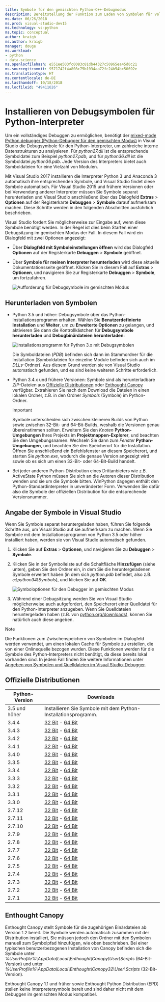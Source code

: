 ```yaml
---
title: Symbole für den gemischten Python-C++-Debugmodus
description: Bereitstellung der Funktion zum Laden von Symbolen für vollständiges Debuggen von C++ und Python im gemischten Modus in Visual Studio.
ms.date: 06/26/2018
ms.prod: visual-studio-dev15
ms.technology: vs-python
ms.topic: conceptual
author: kraigb
ms.author: kraigb
manager: douge
ms.workload:
- python
- data-science
ms.openlocfilehash: e551ee503fc0083c81db44327c50965ea45d0c21
ms.sourcegitcommit: 9571742f4a808c75b1034aa72fc24b54bc50692e
ms.translationtype: HT
ms.contentlocale: de-DE
ms.lasthandoff: 10/18/2018
ms.locfileid: "49411026"
---
```

# <a name="install-debugging-symbols-for-python-interpreters"></a>Installieren von Debugsymbolen für Python-Interpreter

Um ein vollständiges Debuggen zu ermöglichen, benötigt der [mixed-mode Python debugger (Python-Debugger für den gemischten Modus)](debugging-mixed-mode-c-cpp-python-in-visual-studio.md) in Visual Studio die Debugsymbole für den Python-Interpreter, um zahlreiche interne Datenstrukturen zu analysieren. Für *python27.dll* ist die entsprechende Symboldatei zum Beispiel *python27.pdb*, und für *python36.dll* ist die Symboldatei *python36.pdb*. Jede Version des Interpreters bietet auch Symboldateien für eine Vielzahl von Modulen.

Mit Visual Studio 2017 installieren die Interpreter Python 3 und Anaconda 3 automatisch ihre entsprechenden Symbole, und Visual Studio findet diese Symbole automatisch. Für Visual Studio 2015 und frühere Versionen oder bei Verwendung anderer Interpreter müssen Sie Symbole separat herunterladen und Visual Studio anschließend über das Dialogfeld **Extras** > **Optionen** auf der Registerkarte **Debuggen** > **Symbole** darauf aufmerksam machen. Diese Schritte werden in den folgenden Abschnitten ausführlich beschrieben.

Visual Studio fordert Sie möglicherweise zur Eingabe auf, wenn diese Symbole benötigt werden. In der Regel ist dies beim Starten einer Debugsitzung im gemischten Modus der Fall. In diesem Fall wird ein Dialogfeld mit zwei Optionen angezeigt:

- Über **Dialogfeld mit Symboleinstellungen öffnen** wird das Dialogfeld **Optionen** auf der Registerkarte **Debuggen** > **Symbole** geöffnet.
- Über **Symbole für meinen Interpreter herunterladen** wird diese aktuelle Dokumentationsseite geöffnet. Klicken Sie in diesem Fall auf **Extras** > **Optionen**, und navigieren Sie zur Registerkarte **Debuggen** > **Symbole**, um fortzufahren.

    ![Aufforderung für Debugsymbole im gemischten Modus](media/mixed-mode-debugging-symbols-required.png)

## <a name="download-symbols"></a>Herunterladen von Symbolen

- Python 3.5 und höher: Debugsymbole über das Python-Installationsprogramm erhalten. Wählen Sie **Benutzerdefinierte Installation** und **Weiter**, um zu **Erweiterte Optionen** zu gelangen, und aktivieren Sie dann die Kontrollkästchen für **Debugsymbole herunterladen** und **Debugbinärdateien herunterladen**:

    ![Installationsprogramm für Python 3.x mit Debugsymbolen](media/mixed-mode-debugging-symbols-installer35.png)

    Die Symboldateien (*PDB*) befinden sich dann im Stammordner für die Installation (Symboldateien für einzelne Module befinden sich auch im *DLLs*-Ordner). Aus diesem Grund werden sie von Visual Studio automatisch gefunden, und es sind keine weiteren Schritte erforderlich.

- Python 3.4.x und frühere Versionen: Symbole sind als herunterladbare *ZIP*-Dateien aus [Offizielle Distributionen](#official-distributions) oder [Enthought Canopy](#enthought-canopy) verfügbar. Extrahieren Sie nach dem Download die Dateien in einen lokalen Ordner, z.B. in den Ordner *Symbols* (Symbole) im Python-Ordner.

    > [!Important]
    > Symbole unterscheiden sich zwischen kleineren Builds von Python sowie zwischen 32-Bit- und 64-Bit-Builds, weshalb die Versionen genau übereinstimmen sollten. Erweitern Sie den *Knoten* **Python-Umgebungen** Ihres Projekts im **Projektmappen-Explorer**, und beachten Sie den Umgebungsnamen. Wechseln Sie dann zum *Fenster* **Python-Umgebungen**, und beachten Sie den Speicherort für die Installation. Öffnen Sie anschließend ein Befehlsfenster an diesem Speicherort, und starten Sie *python.exe*, wodurch die genaue Version angezeigt wird sowie ob es sich um einen 32-Bit- oder 64-Bit-Build handelt.

- Bei jeder anderen Python-Distribution eines Drittanbieters wie z.B. ActiveState Python müssen Sie sich an die Autoren dieser Distribution wenden und sie um die Symbole bitten. WinPython dagegen enthält den Python-Standardinterpreter in unveränderter Form. Verwenden Sie dafür also die Symbole der offiziellen Distribution für die entsprechende Versionsnummer.

## <a name="point-visual-studio-to-the-symbols"></a>Angabe der Symbole in Visual Studio

Wenn Sie Symbole separat heruntergeladen haben, führen Sie folgende Schritte aus, um Visual Studio auf sie aufmerksam zu machen. Wenn Sie Symbole mit dem Installationsprogramm von Python 3.5 oder höher installiert haben, werden sie von Visual Studio automatisch gefunden.

1. Klicken Sie auf **Extras** > **Optionen**, und navigieren Sie zu **Debuggen** > **Symbole**.

1. Klicken Sie in der Symbolleiste auf die Schaltfläche **Hinzufügen** (siehe unten), geben Sie den Ordner ein, in dem Sie die heruntergeladenen Symbole erweitert haben (in dem sich *python.pdb* befindet, also z.B. *c:\python34\Symbols*), und klicken Sie auf **OK**. 

    ![Symboloptionen für den Debugger im gemischten Modus](media/mixed-mode-debugging-symbols.png)

1. Während einer Debugsitzung werden Sie von Visual Studio möglicherweise auch aufgefordert, den Speicherort einer Quelldatei für den Python-Interpreter anzugeben. Wenn Sie Quelldateien heruntergeladen haben (z.B. von [python.org/downloads](https://www.python.org/downloads)), können Sie natürlich auch diese angeben.

> [!Note]
> Die Funktionen zum Zwischenspeichern von Symbolen im Dialogfeld werden verwendet, um einen lokalen Cache für Symbole zu erstellen, die von einer Onlinequelle bezogen wurden. Diese Funktionen werden für die Symbole des Python-Interpreters nicht benötigt, da diese bereits lokal vorhanden sind. In jedem Fall finden Sie weitere Informationen unter [Angeben von Symbolen und Quelldateien im Visual Studio-Debugger](../debugger/specify-symbol-dot-pdb-and-source-files-in-the-visual-studio-debugger.md).

## <a name="official-distributions"></a>Offizielle Distributionen

| Python-Version | Downloads | 
| --- | --- | 
| 3.5 und höher | Installieren Sie Symbole mit dem Python-Installationsprogramm. | 
| 3.4.4 | [32 Bit](https://www.python.org/ftp/python/3.4.4/python-3.4.4-pdb.zip) - [64 Bit](https://www.python.org/ftp/python/3.4.4/python-3.4.4.amd64-pdb.zip) |
| 3.4.3 | [32 Bit](https://www.python.org/ftp/python/3.4.3/python-3.4.3-pdb.zip) - [64 Bit](https://www.python.org/ftp/python/3.4.3/python-3.4.3.amd64-pdb.zip) |
| 3.4.2 | [32 Bit](https://www.python.org/ftp/python/3.4.2/python-3.4.2-pdb.zip) - [64 Bit](https://www.python.org/ftp/python/3.4.2/python-3.4.2.amd64-pdb.zip) |
| 3.4.1 | [32 Bit](https://www.python.org/ftp/python/3.4.1/python-3.4.1-pdb.zip) - [64 Bit](https://www.python.org/ftp/python/3.4.1/python-3.4.1.amd64-pdb.zip) |
| 3.4.0 | [32 Bit](https://www.python.org/ftp/python/3.4.0/python-3.4.0-pdb.zip) - [64 Bit](https://www.python.org/ftp/python/3.4.0/python-3.4.0.amd64-pdb.zip) |
| 3.3.5 | [32 Bit](http://www.python.org/ftp/python/3.3.5/python-3.3.5-pdb.zip) - [64 Bit](http://www.python.org/ftp/python/3.3.5/python-3.3.5.amd64-pdb.zip) |
| 3.3.4 | [32 Bit](https://www.python.org/ftp/python/3.3.4/python-3.3.4-pdb.zip) - [64 Bit](https://www.org/ftp/python/3.3.4/python-3.3.4.amd64-pdb.zip) |
| 3.3.3 | [32 Bit](https://www.org/ftp/python/3.3.3/python-3.3.3-pdb.zip) - [64 Bit](https://www.org/ftp/python/3.3.3/python-3.3.3.amd64-pdb.zip) |
| 3.3.2 | [32 Bit](https://www.org/ftp/python/3.3.2/python-3.3.2-pdb.zip) - [64 Bit](https://www.org/ftp/python/3.3.2/python-3.3.2.amd64-pdb.zip) |
| 3.3.1 | [32 Bit](https://www.org/ftp/python/3.3.1/python-3.3.1-pdb.zip) - [64 Bit](https://www.org/ftp/python/3.3.1/python-3.3.1.amd64-pdb.zip) |
| 3.3.0 | [32 Bit](https://www.org/ftp/python/3.3.0/python-3.3.0-pdb.zip) - [64 Bit](https://www.org/ftp/python/3.3.0/python-3.3.0.amd64-pdb.zip) |
| 2.7.12 | [32 Bit](https://www.python.org/ftp/python/2.7.12/python-2.7.12-pdb.zip) - [64 Bit](https://www.python.org/ftp/python/2.7.12/python-2.7.12.amd64-pdb.zip) |
| 2.7.11 | [32 Bit](https://www.python.org/ftp/python/2.7.11/python-2.7.11-pdb.zip) - [64 Bit](https://www.python.org/ftp/python/2.7.11/python-2.7.11.amd64-pdb.zip) |
| 2.7.10 | [32 Bit](https://www.python.org/ftp/python/2.7.10/python-2.7.10-pdb.zip) - [64 Bit](https://www.python.org/ftp/python/2.7.10/python-2.7.10.amd64-pdb.zip) |
| 2.7.9 | [32 Bit](https://www.python.org/ftp/python/2.7.9/python-2.7.9-pdb.zip) - [64 Bit](https://www.python.org/ftp/python/2.7.9/python-2.7.9.amd64-pdb.zip) |
| 2.7.8 | [32 Bit](https://www.python.org/ftp/python/2.7.8/python-2.7.8-pdb.zip) - [64 Bit](https://www.python.org/ftp/python/2.7.8/python-2.7.8.amd64-pdb.zip) |
| 2.7.7 | [32 Bit](https://www.python.org/ftp/python/2.7.7/python-2.7.7-pdb.zip) - [64 Bit](https://www.python.org/ftp/python/2.7.7/python-2.7.7.amd64-pdb.zip) |
| 2.7.6 | [32 Bit](https://www.org/ftp/python/2.7.6/python-2.7.6-pdb.zip) - [64 Bit](https://www.org/ftp/python/2.7.6/python-2.7.6.amd64-pdb.zip) |
| 2.7.5 | [32 Bit](https://www.org/ftp/python/2.7.5/python-2.7.5-pdb.zip) - [64 Bit](https://www.org/ftp/python/2.7.5/python-2.7.5.amd64-pdb.zip) |
| 2.7.4 | [32 Bit](https://www.org/ftp/python/2.7.4/python-2.7.4-pdb.zip) - [64 Bit](https://www.org/ftp/python/2.7.4/python-2.7.4.amd64-pdb.zip) |
| 2.7.3 | [32 Bit](https://www.org/ftp/python/2.7.3/python-2.7.3-pdb.zip) - [64 Bit](https://www.org/ftp/python/2.7.3/python-2.7.3.amd64-pdb.zip) |
| 2.7.2 | [32 Bit](https://www.org/ftp/python/2.7.2/python-2.7.2-pdb.zip) - [64 Bit](https://www.org/ftp/python/2.7.2/python-2.7.2.amd64-pdb.zip) |
| 2.7.1 | [32 Bit](https://www.org/ftp/python/2.7.1/python-2.7.1-pdb.zip) - [64 Bit](https://www.org/ftp/python/2.7.1/python-2.7.1.amd64-pdb.zip) |

## <a name="enthought-canopy"></a>Enthought Canopy

Enthought Canopy stellt Symbole für die zugehörigen Binärdateien ab Version 1.2 bereit. Die Symbole werden automatisch zusammen mit der Distribution installiert, Sie müssen jedoch den Ordner mit den Symbolen manuell zum Symbolpfad hinzufügen, wie oben beschrieben. Bei einer typischen benutzerbezogenen Installation von Canopy befinden sich die Symbole unter *%UserProfile%\AppData\Local\Enthought\Canopy\User\Scripts* (64-Bit-Version) und unter *%UserProfile%\AppData\Local\Enthought\Canopy32\User\Scripts* (32-Bit-Version).

Enthought Canopy 1.1 und früher sowie Enthought Python Distribution (EPD) stellen keine Interpretersymbole bereit und sind daher nicht mit dem Debuggen im gemischten Modus kompatibel.
